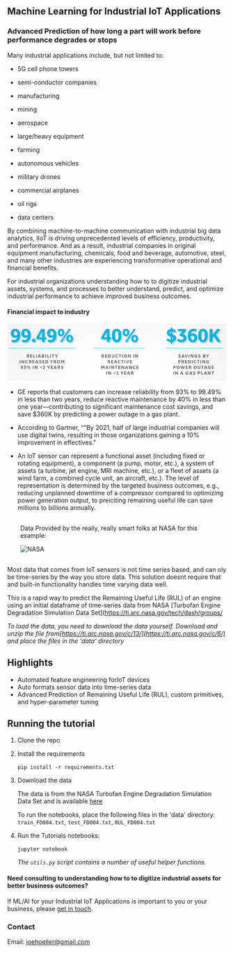 ## Machine Learning for Industrial IoT Applications
### Advanced Prediction of how long a part will work before performance degrades or stops

<p>Many industrial applications include, but not limited to:</p>

* 5G cell phone towers

* semi-conductor companies

* manufacturing

* mining 

* aerospace 

* large/heavy equipment

* farming

* autonomous vehicles 

* military drones 

* commercial airplanes

* oil rigs

* data centers


By combining machine-to-machine communication with industrial big data analytics, IIoT is driving unprecedented levels of efficiency, productivity, and performance. And as a result, industrial companies in original equipment manufacturing, chemicals, food and beverage, automotive, steel, and many other industries are experiencing transformative operational and financial benefits.

For industrial organizations understanding how to to digitize industrial assets, systems, and processes to better understand, predict, and optimize industrial performance to achieve improved business outcomes. 

#### Financial impact to industry

![github-small](img/iot-savings.png)

* GE reports that customers can increase reliability from 93% to 99.49% in less than two years, reduce reactive maintenance by 40% in less than one year—contributing to significant maintenance cost savings, and save $360K by predicting a power outage in a gas plant.

* According to Gartner, ““By 2021, half of large industrial companies will use digital twins, resulting in those organizations gaining a 10% improvement in effectives.”

* An IoT sensor can represent a functional asset (including fixed or rotating equipment), a component (a pump, motor, etc.), a system of assets (a turbine, jet engine, MRI machine, etc.), or a fleet of assets (a wind farm, a combined cycle unit, an aircraft, etc.). The level of representation is determined by the targeted business outcomes, e.g., reducing unplanned downtime of a compressor compared to optimizing power generation output, to preiciting remaining useful life can save millions to billions annually.



<div style="margin:30px">
   <p>Data Provided by the really, really smart folks at NASA for this example:</p>
   <img style="display:inline" width=15% src="https://upload.wikimedia.org/wikipedia/commons/e/e5/NASA_logo.svg" alt="NASA" />
</div>

Most data that comes from IoT sensors is not time series based, and can oly be time-series by the way you store data. 
This solution doesnt require that and built-in functionality handles time varying data well. 

This is a rapid way to predict the Remaining Useful Life (RUL) of an engine using an initial dataframe of time-series data from NASA [Turbofan Engine Degradation Simulation Data Set](https://ti.arc.nasa.gov/tech/dash/groups/

*To load the data, you need to download the data yourself. Download and unzip the file from[https://ti.arc.nasa.gov/c/13/](https://ti.arc.nasa.gov/c/6/) and place the files in the 'data' directory*

## Highlights
* Automated feature engineering forIoT devices
* Auto formats sensor data into time-series data
* Advanced Prediction of Remaining Useful Life (RUL), custom primitives, and hyper-parameter tuning

## Running the tutorial
1. Clone the repo


2. Install the requirements

    ```
    pip install -r requirements.txt
    ```
    

3. Download the data

    The data is from the NASA Turbofan Engine Degradation Simulation Data Set
    and is available [here](https://ti.arc.nasa.gov/tech/dash/groups/pcoe/prognostic-data-repository/#turbofan)

    To run the notebooks, place the following files in the 'data' directory:
    `train_FD004.txt`, `test_FD004.txt`, `RUL_FD004.txt`

4. Run the Tutorials notebooks:<br>

    ```
    jupyter notebook
    ```

    *The `utils.py` script contains a number of useful helper functions.*


#### Need consulting to understanding how to to digitize industrial assets for better business outcomes?

If ML/AI for your Industrial IoT Applications is important to you or your business, please [get in touch](https://www.linkedin.com/in/computer-vision-engineer/).

### Contact

Email: joehoeller@gmail.com


